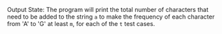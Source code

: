 Output State: The program will print the total number of characters that need to be added to the string `a` to make the frequency of each character from 'A' to 'G' at least `m`, for each of the `t` test cases.
